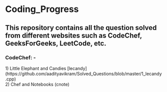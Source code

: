 # Coding_Progress

## This repository contains all the question solved from different websites such as CodeChef, GeeksForGeeks, LeetCode, etc.

### CodeChef: -

<p>
1) Little Elephant and Candies [lecandy](https://github.com/aadityavikram/Solved_Questions/blob/master/1_lecandy.cpp) <br>
2) Chef and Notebooks (cnote)
</p>
